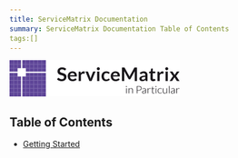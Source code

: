 ```yaml
---
title: ServiceMatrix Documentation
summary: ServiceMatrix Documentation Table of Contents
tags:[]
---
```


![ServiceMatrix](../logo-sm.png)

<a name="sm-toc"></a>
## Table of Contents ##

- [Getting Started](#getting-started)
